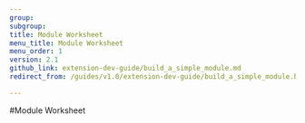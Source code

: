```yaml
---
group: 
subgroup: 
title: Module Worksheet
menu_title: Module Worksheet
menu_order: 1
version: 2.1
github_link: extension-dev-guide/build_a_simple_module.md
redirect_from: /guides/v1.0/extension-dev-guide/build_a_simple_module.html

---
```


#Module Worksheet
